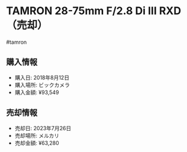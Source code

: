 # TAMRON 28-75mm F/2.8 Di III RXD （売却）
#tamron
## 購入情報
- 購入日: 2018年8月12日
- 購入場所: ビックカメラ
- 購入金額: ¥93,549
## 売却情報
- 売却日: 2023年7月26日
- 売却場所: メルカリ
- 売却金額: ¥63,280
